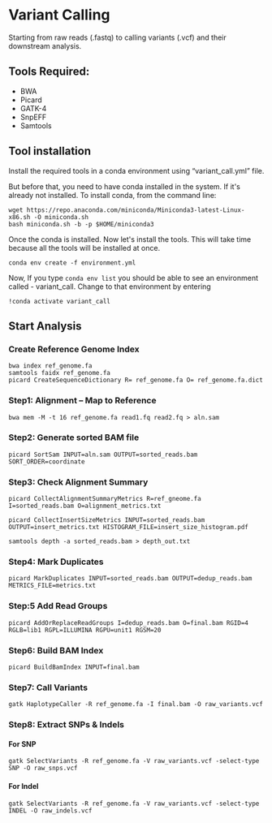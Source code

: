 # Variant Calling
Starting from raw reads (.fastq) to calling variants (.vcf) and their downstream analysis.

## Tools Required:
* BWA 
* Picard 
* GATK-4 
* SnpEFF 
* Samtools 

## Tool installation
Install the required tools in a conda environment using “variant_call.yml” file.

But before that, you need to have conda installed in the system. 
If it's already not installed. To install conda, from the command line:

```
wget https://repo.anaconda.com/miniconda/Miniconda3-latest-Linux-x86.sh -O miniconda.sh
bash miniconda.sh -b -p $HOME/miniconda3
```

Once the conda is installed. Now let's install the tools. This will take time because all the tools will be installed at once.

```
conda env create -f environment.yml
```

Now, If you type `conda env list` you should be able to see an environment called - variant_call. Change to that environment by entering

```
!conda activate variant_call
```

## Start Analysis

### Create Reference Genome Index

```
bwa index ref_genome.fa
samtools faidx ref_genome.fa
picard CreateSequenceDictionary R= ref_genome.fa O= ref_genome.fa.dict 
```

### Step1: Alignment – Map to Reference

```
bwa mem -M -t 16 ref_genome.fa read1.fq read2.fq > aln.sam
```

### Step2: Generate sorted BAM file

```
picard SortSam INPUT=aln.sam OUTPUT=sorted_reads.bam SORT_ORDER=coordinate
```

### Step3: Check Alignment Summary

```
picard CollectAlignmentSummaryMetrics R=ref_gneome.fa I=sorted_reads.bam O=alignment_metrics.txt

picard CollectInsertSizeMetrics INPUT=sorted_reads.bam OUTPUT=insert_metrics.txt HISTOGRAM_FILE=insert_size_histogram.pdf

samtools depth -a sorted_reads.bam > depth_out.txt
```

### Step4: Mark Duplicates 

```
picard MarkDuplicates INPUT=sorted_reads.bam OUTPUT=dedup_reads.bam METRICS_FILE=metrics.txt
```

### Step:5 Add Read Groups

```
picard AddOrReplaceReadGroups I=dedup_reads.bam O=final.bam RGID=4 RGLB=lib1 RGPL=ILLUMINA RGPU=unit1 RGSM=20
```

### Step6: Build BAM Index

```
picard BuildBamIndex INPUT=final.bam
```

### Step7: Call Variants

```
gatk HaplotypeCaller -R ref_genome.fa -I final.bam -O raw_variants.vcf
```

### Step8: Extract SNPs & Indels

#### For SNP

```
gatk SelectVariants -R ref_genome.fa -V raw_variants.vcf -select-type SNP -O raw_snps.vcf
```

#### For Indel

```
gatk SelectVariants -R ref_genome.fa -V raw_variants.vcf -select-type INDEL -O raw_indels.vcf
```
